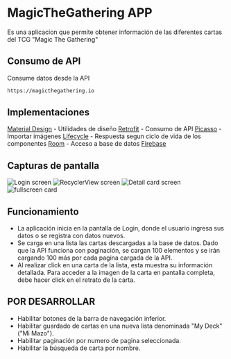 # MagicTheGathering APP
Es una aplicacion que permite obtener información de las diferentes cartas del TCG "Magic The Gathering"

## Consumo de API
Consume datos desde la API
```bash
https://magicthegathering.io
```

## Implementaciones
[Material Design](https://material.io/develop/android/docs/getting-started) - Utilidades de diseño
[Retrofit](https://square.github.io/retrofit/) - Consumo de API
[Picasso](https://square.github.io/picasso/) - Importar imágenes
[Lifecycle](https://developer.android.com/jetpack/androidx/releases/lifecycle) - Respuesta segun ciclo de vida de los componentes
[Room](https://developer.android.com/jetpack/androidx/releases/room) - Acceso a base de datos
[Firebase](https://firebase.google.com/docs/android/setup)

## Capturas de pantalla
![Login screen](screenshots/login_img.png "Pantalla de Login")
![RecyclerView screen](screenshots/recyclerview_img.png "Lista de CardView, datos simplificados")
![Detail card screen](screenshots/detail_img.png "Detalle de la carta seleccionada")
![fullscreen card](screenshots/card_img.png "Carta en pantalla completa")

## Funcionamiento
- La aplicación inicia en la pantalla de Login, donde el usuario ingresa sus datos o se registra con datos nuevos.
- Se carga en una lista las cartas descargadas a la base de datos. Dado que la API funciona con paginación, se cargan 100 elementos y se irán cargando 100 más por cada pagina cargada de la API.
- Al realizar click en una carta de la lista, esta muestra su información detallada. Para acceder a la imagen de la carta en pantalla completa, debe hacer click en el retrato de la carta.

## POR DESARROLLAR
- Habilitar botones de la barra de navegación inferior.
- Habilitar guardado de cartas en una nueva lista denominada "My Deck" ("Mi Mazo").
- Habilitar paginación por numero de pagina seleccionada.
- Habilitar la búsqueda de carta por nombre.